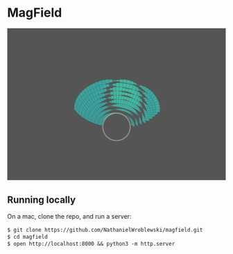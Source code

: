 MagField
===

![Screenshot](https://raw.githubusercontent.com/NathanielWroblewski/magfield/master/public/images/screenshot.png)

Running locally
---

On a mac, clone the repo, and run a server:

```
$ git clone https://github.com/NathanielWroblewski/magfield.git
$ cd magfield
$ open http://localhost:8000 && python3 -m http.server
```
